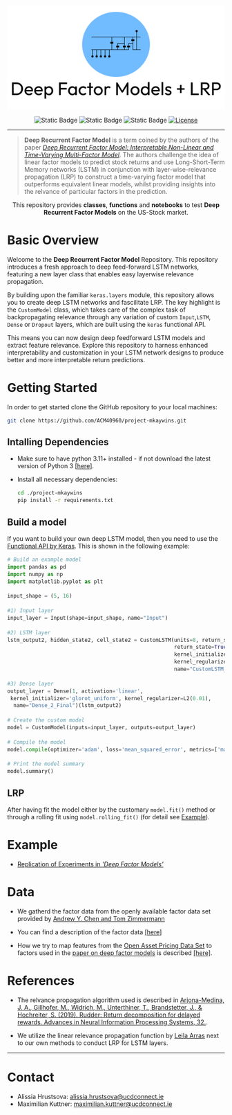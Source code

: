 <p align="center"><img width=% src="./static/logo.png" style="margin-bottom=0px"></p>
<div align="center">

![Static Badge](https://img.shields.io/badge/Python-3.11-green?style=flat-square&logo=python&logoColor=%23fff)
![Static Badge](https://img.shields.io/badge/Jupyter-1.0-green?style=flat-square&logo=jupyter&logoColor=%23fff)
![Static Badge](https://img.shields.io/badge/Tensorflow-2.13.0-orange?style=flat-square&logo=tensorflow&logoColor=%23fff)
[![License](https://img.shields.io/badge/license-MIT-red?style=flat-square)](./License)

</div>

---

> **Deep Recurrent Factor Model** is a term coined by the authors of the paper [*Deep Recurrent Factor Model: Interpretable Non-Linear and Time-Varying
> Multi-Factor Model*](https://arxiv.org/pdf/1901.11493.pdf). The authors challenge the idea of linear factor models to predict stock returns and use Long-Short-Term Memory networks (LSTM) in conjunction with layer-wise-relevance propagation (LRP) to construct a time-varying factor model that outperforms equivalent linear models, whilst providing insights into the relvance of particular factors in the prediction.



<div align=center>
This repository provides <b>classes</b>, <b>functions</b> and <b>notebooks</b>
to test <b>Deep Recurrent Factor Models</b> on the US-Stock market.
</div>


# Basic Overview
Welcome to the **Deep Recurrent Factor Model** Repository. This repository introduces a fresh approach to deep feed-forward LSTM networks, featuring a new layer class that enables easy layerwise relevance propagation. 

By building upon the familiar `keras.layers` module, this repository allows you to create deep LSTM networks and fascilitate LRP.
The key highlight is the `CustomModel` class, which takes care of the complex task of backpropagating relevance through any variation of custom `Input`,`LSTM`, 
`Dense` or `Dropout` layers, which are built using the `keras` functional API. 

This means you can now design deep feedforward LSTM models and extract feature relevance. Explore this repository to harness enhanced interpretability and customization in your LSTM network designs to produce better and more interpretable return predictions.


# Getting Started

In order to get started clone the GitHub repository to your local machines:
```bash
git clone https://github.com/ACM40960/project-mkaywins.git
```

## Intalling Dependencies
- Make sure to have python 3.11+ installed - if not download the latest version of Python 3 [[here]](https://www.python.org/downloads/).

- Install all necessary dependencies:

    ```bash
    cd ./project-mkaywins
    pip install -r requirements.txt
    ```

## Build a model

If you want to build your own deep LSTM model, then you need to 
use the [Functional API by Keras](https://keras.io/guides/functional_api/). This is shown in the following example:

```python
# Build an example model
import pandas as pd
import numpy as np
import matplotlib.pyplot as plt

input_shape = (5, 16)

#1) Input layer
input_layer = Input(shape=input_shape, name="Input")

#2) LSTM layer
lstm_output2, hidden_state2, cell_state2 = CustomLSTM(units=8, return_sequences=False,
                                                      return_state=True,
                                                      kernel_initializer='glorot_uniform',
                                                      kernel_regularizer=L2(0.01),
                                                      name="CustomLSTM_2")(input_layer)

#3) Dense layer
output_layer = Dense(1, activation='linear',
 kernel_initializer='glorot_uniform', kernel_regularizer=L2(0.01),
  name="Dense_2_Final")(lstm_output2)

# Create the custom model
model = CustomModel(inputs=input_layer, outputs=output_layer)

# Compile the model
model.compile(optimizer='adam', loss='mean_squared_error', metrics=['mae'])

# Print the model summary
model.summary()
```

## LRP

After having fit the model either by the customary `model.fit()` method or through a rolling fit using `model.rolling_fit()` (for detail see [Example]()).


# Example

- [Replication of Experiments in <i>'Deep Factor Models'</i>](./Notebooks/DeepFactorModels.ipynb)
# Data

- We gatherd the factor data from the openly available factor data set provided by [Andrew Y. Chen and Tom Zimmermann](https://www.openassetpricing.com/data/)

-  You can find a description of the factor data [[here]](https://docs.google.com/spreadsheets/d/1WLiuWh4Uq_0wK230yXpczsb_PON0z91e_TAcUtb0rkU/edit?pli=1#gid=312865186)

- How we try to map features from the [Open Asset Pricing Data Set](https://www.openassetpricing.com/data/) to factors used in the [paper on deep factor models]((https://arxiv.org/pdf/1901.11493.pdf)) is described [[here]](./static/Data/FactorDescription.md).

# References

- The relvance propagation algorithm used is described in <a href=https://proceedings.neurips.cc/paper_files/paper/2019/file/16105fb9cc614fc29e1bda00dab60d41-Paper.pdf> Arjona-Medina, J. A., Gillhofer, M., Widrich, M., Unterthiner, T., Brandstetter, J., & Hochreiter, S. (2019). Rudder: Return decomposition for delayed rewards. Advances in Neural Information Processing Systems, 32.</a>. 

- We utilize the linear relevance propagation function by [Leila Arras](https://github.com/ArrasL/LRP_for_LSTM) next to our own methods to conduct LRP for LSTM layers.


---

# Contact

- Alissia Hrustsova:  alissia.hrustsova@ucdconnect.ie
- Maximilian Kuttner: maximilian.kuttner@ucdconnect.ie
